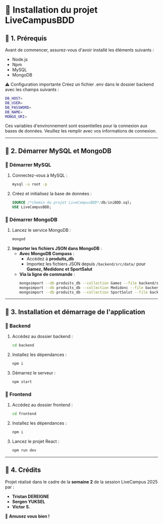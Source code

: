 # 🚀 Installation du projet LiveCampusBDD

## 📌 1. Prérequis

Avant de commencer, assurez-vous d'avoir installé les éléments suivants :

- Node.js
- Npm
- MySQL
- MongoDB
  
⚠️ Configuration importante
Créez un fichier .env dans le dossier backend avec les champs suivants :
```sh
DB_HOST=
DB_USER=
DB_PASSWORD=
DB_NAME=
MONGO_URI=
 ```
Ces variables d'environnement sont essentielles pour la connexion aux bases de données. Veuillez les remplir avec vos informations de connexion.

---

## 📌 2. Démarrer MySQL et MongoDB

### 📌 Démarrer MySQL

1. Connectez-vous à MySQL :
   ```sh
   mysql -u root -p
   ```
2. Créez et initialisez la base de données :
   ```sql
   SOURCE /*chemin du projet LiveCampusBDD*/db/iniBDD.sql;
   USE LiveCampusBDD;
   ```

### 📌 Démarrer MongoDB

1. Lancez le service MongoDB :
   ```sh
   mongod
   ```
2. **Importer les fichiers JSON dans MongoDB** :
   - **Avec MongoDB Compass** :
     - Accédez à **produits_db**
     - Importez les fichiers JSON depuis `/backend/src/data/` pour **Gamez, Medidonc et SportSalut**
   - **Via la ligne de commande** :
     ```sh
     mongoimport --db produits_db --collection Gamez --file backend/src/data/gamez.json --jsonArray
     mongoimport --db produits_db --collection Medidonc --file backend/src/data/medidonc.json --jsonArray
     mongoimport --db produits_db --collection SportSalut --file backend/src/data/sportsalut.json --jsonArray
     ```
---

## 📌 3. Installation et démarrage de l'application

### 📌 Backend

1. Accédez au dossier backend :
   ```sh
   cd backend
   ```
2. Installez les dépendances :
   ```sh
   npm i
   ```
3. Démarrez le serveur :
   ```sh
   npm start
   ```

### 📌 Frontend

1. Accédez au dossier frontend :
   ```sh
   cd frontend
   ```
2. Installez les dépendances :
   ```sh
   npm i
   ```
3. Lancez le projet React :
   ```sh
   npm run dev
   ```

---

## 📌 4. Crédits

Projet réalisé dans le cadre de la **semaine 2** de la session LiveCampus 2025 par :

- **Tristan DEREIGNE**
- **Sergen YUKSEL**
- **Victor S.**

🚀 **Amusez vous bien !**
